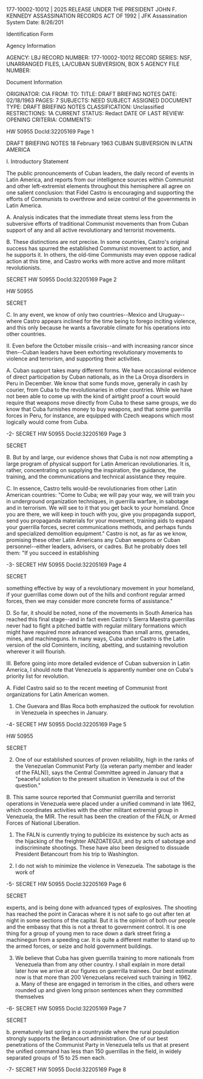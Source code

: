 177-10002-10012 | 2025 RELEASE UNDER THE PRESIDENT JOHN F. KENNEDY ASSASSINATION RECORDS ACT OF 1992 |
JFK Assassination System Date: 8/26/201

Identification Form

Agency Information

AGENCY: LBJ
RECORD NUMBER: 177-10002-10012
RECORD SERIES: NSF, UNARRANGED FILES, LA/CUBAN SUBVERSION, BOX 5
AGENCY FILE NUMBER:

Document Information

ORIGINATOR: CIA
FROM:
TO:
TITLE: DRAFT BRIEFING NOTES
DATE: 02/18/1963
PAGES: 7
SUBJECTS: NEED SUBJECT ASSIGNED
DOCUMENT TYPE: DRAFT BRIEFING NOTES
CLASSIFICATION: Unclassified
RESTRICTIONS: 1A
CURRENT STATUS: Redact
DATE OF LAST REVIEW:
OPENING CRITERIA:
COMMENTS:

HW 50955 DocId:32205169 Page 1

DRAFT BRIEFING NOTES 18 February 1963
CUBAN SUBVERSION IN LATIN AMERICA

I. Introductory Statement

The public pronouncements of Cuban leaders, the daily record of events in Latin America, and reports from our intelligence sources within Communist and other left-extremist elements throughout this hemisphere all agree on one salient conclusion: that Fidel Castro is encouraging and supporting the efforts of Communists to overthrow and seize control of the governments in Latin America.

A. Analysis indicates that the immediate threat stems less from the subversive efforts of traditional Communist movements than from Cuban support of any and all active revolutionary and terrorist movements.

B. These distinctions are not precise. In some countries, Castro's original success has spurred the established Communist movement to action, and he supports it. In others, the old-time Communists may even oppose radical action at this time, and Castro works with more active and more militant revolutionists.

SECRET
HW 50955 DocId:32205169 Page 2

HW 50955

SECRET

C. In any event, we know of only two countries--Mexico and Uruguay--where Castro appears inclined for the time being to forego inciting violence, and this only because he wants a favorable climate for his operations into other countries.

II. Even before the October missile crisis--and with increasing rancor since then--Cuban leaders have been exhorting revolutionary movements to violence and terrorism, and supporting their activities.

A. Cuban support takes many different forms. We have occasional evidence of direct participation by Cuban nationals, as in the La Oroya disorders in Peru in December. We know that some funds move, generally in cash by courier, from Cuba to the revolutionaries in other countries. While we have not been able to come up with the kind of airtight proof a court would require that weapons move directly from Cuba to these same groups, we do know that Cuba furnishes money to buy weapons, and that some guerrilla forces in Peru, for instance, are equipped with Czech weapons which most logically would come from Cuba.

-2-
SECRET
HW 50955 DocId:32205169 Page 3

SECRET

B. But by and large, our evidence shows that Cuba is not now attempting a large program of physical support for Latin American revolutionaries. It is, rather, concentrating on supplying the inspiration, the guidance, the training, and the communications and technical assistance they require.

C. In essence, Castro tells would-be revolutionaries from other Latin American countries: "Come to Cuba; we will pay your way, we will train you in underground organization techniques, in guerrilla warfare, in sabotage and in terrorism. We will see to it that you get back to your homeland. Once you are there, we will keep in touch with you, give you propaganda support, send you propaganda materials for your movement, training aids to expand your guerrilla forces, secret communications methods, and perhaps funds and specialized demolition equipment." Castro is not, as far as we know, promising these other Latin Americans any Cuban weapons or Cuban personnel--either leaders, advisers, or cadres. But he probably does tell them: "If you succeed in establishing

-3-
SECRET
HW 50955 DocId:32205169 Page 4

SECRET

something effective by way of a revolutionary movement in your homeland, if your guerrillas come down out of the hills and confront regular armed forces, then we may consider more concrete forms of assistance."

D. So far, it should be noted, none of the movements in South America has reached this final stage--and in fact even Castro's Sierra Maestra guerrillas never had to fight a pitched battle with regular military formations which might have required more advanced weapons than small arms, grenades, mines, and machineguns. In many ways, Cuba under Castro is the Latin version of the old Comintern, inciting, abetting, and sustaining revolution wherever it will flourish.

III. Before going into more detailed evidence of Cuban subversion in Latin America, I should note that Venezuela is apparently number one on Cuba's priority list for revolution.

A. Fidel Castro said so to the recent meeting of Communist front organizations for Latin American women.

1. Che Guevara and Blas Roca both emphasized the outlook for revolution in Venezuela in speeches in January.

-4-
SECRET
HW 50955 DocId:32205169 Page 5

HW 50955

SECRET

2. One of our established sources of proven reliability, high in the ranks of the Venezuelan Communist Party ((a veteran party member and leader of the FALN)), says the Central Committee agreed in January that a "peaceful solution to the present situation in Venezuela is out of the question."

B. This same source reported that Communist guerrilla and terrorist operations in Venezuela were placed under a unified command in late 1962, which coordinates activities with the other militant extremist group in Venezuela, the MIR. The result has been the creation of the FALN, or Armed Forces of National Liberation.

1. The FALN is currently trying to publicize its existence by such acts as the hijacking of the freighter ANZOATEGUI, and by acts of sabotage and indiscriminate shootings. These have also been designed to dissuade President Betancourt from his trip to Washington.

2. I do not wish to minimize the violence in Venezuela. The sabotage is the work of

-5-
SECRET
HW 50955 DocId:32205169 Page 6

SECRET

experts, and is being done with advanced types of explosives. The shooting has reached the point in Caracas where it is not safe to go out after ten at night in some sections of the capital. But it is the opinion of both our people and the embassy that this is not a threat to government control. It is one thing for a group of young men to race down a dark street firing a machinegun from a speeding car. It is quite a different matter to stand up to the armed forces, or seize and hold government buildings.

3. We believe that Cuba has given guerrilla training to more nationals from Venezuela than from any other country. I shall explain in more detail later how we arrive at our figures on guerrilla trainees. Our best estimate now is that more than 200 Venezuelans received such training in 1962.
    a. Many of these are engaged in terrorism in the cities, and others were rounded up and given long prison sentences when they committed themselves

-6-
SECRET
HW 50955 DocId:32205169 Page 7

SECRET

b. prematurely last spring in a countryside where the rural population strongly supports the Betancourt administration. One of our best penetrations of the Communist Party in Venezuela tells us that at present the unified command has less than 150 guerrillas in the field, in widely separated groups of 15 to 25 men each.

-7-
SECRET
HW 50955 DocId:32205169 Page 8
